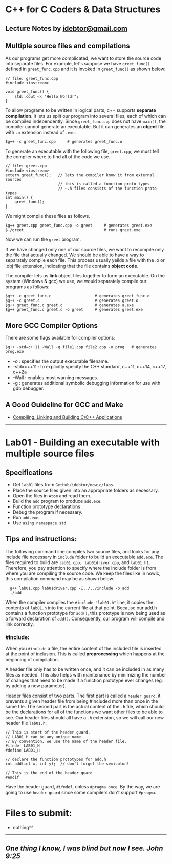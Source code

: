 # C++ for C Coders & Data Structures
Lecture Notes by idebtor@gmail.com
-------------------
## Multiple source files and compilations
As our programs get more complicated, we want to store the source code into separate files.  For example, let's suppose we have `greet_func()` defined in `greet_func.cpp` and it is invoked in `greet_func()` as shown below:

```
// file: greet_func.cpp
#include <iostream>

void greet_func() {
    std::cout << "Hello World!";
}
```
To allow programs to be written in logical parts, c++ supports __separate compilation__.  It lets us split our program into several files, each of which can be compiled independently. Since `greet_func.cpp` does not have `main()`, the compiler cannot generate an executable.  But it can generates an __object__ file with `.o` extension instead of `.exe`.

```
$g++ -c greet_func.cpp     # generates greet_func.o
```

To generate an executable with the following file, `greet.cpp`, we must tell the compiler where to find all of the code we use.  
```
// file: greet.cpp
#include <iostream>
extern greet_func();   // lets the compiler know it from external sources
                       // this is called a function proto-types
                       // ~.h files consists of the function proto-types
int main() {
    greet_func();
}
```

We might compile these files as follows.  
```
$g++ greet.cpp greet_func.cpp -o greet     # generates greet.exe
$./greet                                   # runs greet.exe
```
Now we can run the `greet` program.

If we have changed only one of our source files, we want to recompile only the file that actually changed. We should be able to have a way to separately compile each file.  This process usually yeilds a file with the .o or .obj file extension, indicating that the file contains __object code__.

The compiler lets us __link__ object files together to form an executable.  On the system (Windows & gcc) we use, we would separately compile our programs as follows:

```
$g++ -c greet_func.c                   # generates greet_func.o
$g++ -c greet.c                        # generates greet.o
$g++ greet_func.c greet.c              # generates a.exe
$g++ greet_func.c greet.c -o greet     # generates greet.exe
```

## More GCC Compiler Options
There are some flags available for compiler options:
```
$g++ -std=c++11 -Wall -g file1.cpp file2.cpp -o prog   # generates prog.exe
```
  - -o : specifies the output executable filename.
  - -std=c++11 : to explicitly specify the C++ standard, c++11, c++14, c++17, c++2a
  - -Wall : enables most warning messages.
  - -g : generates additional symbolic debugging information for use with gdb debugger.

## A Good Guideline for GCC and Make
- [Compiling, Linking and Building C/C++ Applications](https://www3.ntu.edu.sg/home/ehchua/programming/cpp/gcc_make.html)

-------------------------------------------------------

# Lab01 - Building an executable with multiple source files

## Specifications
- Get `lab01` files from `GetHub/idebtor/nowic/labs`.
- Place the source files given into an appropriate folders as necessary.  
- Open the files in `Atom` and read them.
- Build the `add` program to produce `add.exe`.
- Function prototype declarations
- Debug the program if necessary.
- Run `add.exe`.
- Use `using namespace std`

## Tips and instructions:
The following command line compiles two source files, and looks for any include file necessary in `include` folder to build an executable `add.exe`. The files required to build are `lab01.cpp, lab01driver.cpp`, and `lab01.h1`.  Therefore, you pay attention to specify where the include folder is from where you are compiling the source code.  We keep the files like in nowic, this compilation command may be as shown below.

```
  g++ lab01.cpp lab01driver.cpp -I../../include -o add
  ./add
```

When the compiler compiles the `#include "lab01.h"` line, it copies the contents of `lab01.h` into the current file at that point. Because our add.h contains a function prototype for `add()`, this prototype is now being used as a forward declaration of `add()`. Consequently, our program will compile and link correctly.

### #include:
When you `#include` a file, the entire content of the included file is inserted at the point of inclusion. This is called __preprocessing__ which happens at the beginning of compilation.

A header file only has to be written once, and it can be included in as many files as needed. This also helps with maintenance by minimizing the number of changes that need to be made if a function prototype ever changes (eg. by adding a new parameter).

Header files consist of two parts. The first part is called a `header guard`, it prevents a given header file from being #included more than once in the same file. The second part is the actual content of the `.h` file, which should be the declarations for all of the functions we want other files to be able to see. Our header files should all have a `.h` extension, so we will call our new header file `lab01.h`:

```
// This is start of the header guard.  
// LAB01_H can be any unique name.  
// By convention, we use the name of the header file.
#ifndef LAB01_H
#define LAB01_H

// declare the function prototypes for add.h
int add(int x, int y);	// don't forget the semicolon!

// This is the end of the header guard
#endif
```
Have the header guard, `#ifndef`, unless `#pragma once`. By the way, we are going to use `header guard` since some compilers don't support `#pragma`.

# Files to submit:
  - nothing^^

----------------------------
_One thing I know, I was blind but now I see. John 9:25_
----------------------------
